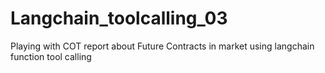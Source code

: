 # Langchain_toolcalling_03

Playing with COT report about Future Contracts in market using langchain function tool calling 
